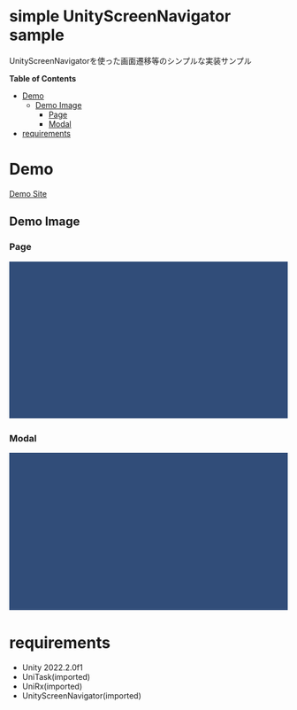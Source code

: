 # simple UnityScreenNavigator sample

UnityScreenNavigatorを使った画面遷移等のシンプルな実装サンプル

<!-- START doctoc generated TOC please keep comment here to allow auto update -->
<!-- DON'T EDIT THIS SECTION, INSTEAD RE-RUN doctoc TO UPDATE -->
**Table of Contents**

- [Demo](#demo)
  - [Demo Image](#demo-image)
    - [Page](#page)
    - [Modal](#modal)
- [requirements](#requirements)

<!-- END doctoc generated TOC please keep comment here to allow auto update -->

# Demo

[Demo Site]()

## Demo Image

### Page

![](Docs/Demo/PageDemo.gif)

### Modal
![](Docs/Demo/ModalDemo.gif)

# requirements

* Unity 2022.2.0f1
* UniTask(imported)
* UniRx(imported)
* UnityScreenNavigator(imported)
